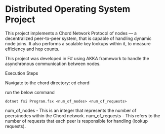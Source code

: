 # Distributed Operating System Project

This project implements a Chord Network Protocol of nodes — a decentralized peer-to-peer system, that is capable of handling dynamic node joins. It also performs a scalable key lookups within it, to measure efficiency and hop counts.

This project was developed in F# using AKKA framework to handle the asynchronous communication between nodes.

Execution Steps

Navigate to the chord directory:
cd chord 

run the below command
```
dotnet fsi Program.fsx <num_of_nodes> <num_of_requests>
```
num_of_nodes - This is an integer that represents the number of peers/nodes within the Chord network.
num_of_requests - This refers to the number of requests that each peer is responsible for handling (lookup requests).
